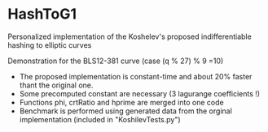 # HashToG1
Personalized implementation of the  Koshelev's proposed indifferentiable hashing to elliptic curves

Demonstration for the BLS12-381 curve (case (q % 27) % 9 =10)

-   The proposed implementation is constant-time and about 20% faster thant the original one.
-   Some precomputed constant are necessary (3 lagurange coefficients !)
-   Functions phi, crtRatio and hprime are merged into one code
-   Benchmark is performed using generated data from the orginal implementation (included in "KoshilevTests.py")

